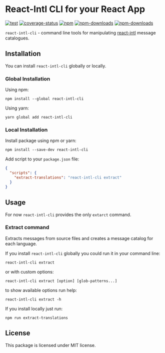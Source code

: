 # React-Intl CLI for your React App

[![test](https://img.shields.io/github/workflow/status/ttypic/react-intl-cli/Test?label=tests&style=flat-square)](https://github.com/ttypic/react-intl-cli/actions)
[![coverage-status](https://img.shields.io/codecov/c/github/ttypic/react-intl-cli.svg?style=flat-square)](https://codecov.io/gh/ttypic/react-intl-cli)
[![npm](https://img.shields.io/npm/v/react-intl-cli.svg?style=flat-square)](https://www.npmjs.com/package/react-intl-cli)
[![npm-downloads](https://img.shields.io/npm/dt/react-intl-cli.svg?label=total%20downloads&style=flat-square)](https://www.npmjs.com/package/react-intl-cli)
[![npm-downloads](https://img.shields.io/npm/dw/react-intl-cli.svg?style=flat-square)](https://www.npmjs.com/package/react-intl-cli)

`react-intl-cli` - command line tools for manipulating 
[react-intl](https://formatjs.io/docs/react-intl/) message catalogues. 

## Installation

You can install `react-intl-cli` globally or locally.

### Global Installation

Using npm:

```shell script
npm install --global react-intl-cli
```

Using yarn:

```shell script
yarn global add react-intl-cli
```

### Local Installation

Install package using npm or yarn:

```shell script
npm install --save-dev react-intl-cli
```

Add script to your `package.json` file:

```json
{
  "scripts": {
    "extract-translations": "react-intl-cli extract"
  }
}
```

## Usage

For now `react-intl-cli` provides the only `extarct` command.

### Extract command

Extracts messages from source files and creates a message catalog for each language.

If you install `react-intl-cli` globally you could run it in your command line:

```shell script
react-intl-cli extract
```

or with custom options:

```shell script
react-intl-cli extract [option] [glob-patterns...]
```

to show available options run help:

```shell script
react-intl-cli extract -h
```

If you install locally just run:

```shell script
npm run extract-translations
``` 

## License

This package is licensed under MIT license.
